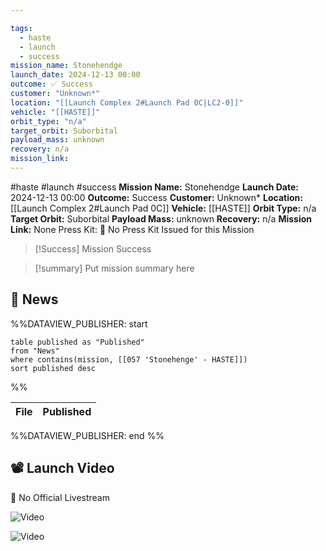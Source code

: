```yaml
---

tags:
  - haste
  - launch
  - success
mission_name: Stonehendge
launch_date: 2024-12-13 00:00
outcome: ✅ Success
customer: "Unknown*"
location: "[[Launch Complex 2#Launch Pad 0C|LC2-0]]"
vehicle: "[[HASTE]]"
orbit_type: "n/a"
target_orbit: Suborbital
payload_mass: unknown
recovery: n/a
mission_link: 
---
```


#haste #launch #success
**Mission Name:** Stonehendge
**Launch Date:** 2024-12-13 00:00
**Outcome:** Success
**Customer:** Unknown*
**Location:** [[Launch Complex 2#Launch Pad 0C]]
**Vehicle:** [[HASTE]]
**Orbit Type:** n/a
**Target Orbit:** Suborbital
**Payload Mass:** unknown
**Recovery:** n/a
**Mission Link:** None
Press Kit: 🚫 No Press Kit Issued for this Mission

>[!Success] Mission Success

>[!summary]
>Put mission summary here

## 📰 News
%%DATAVIEW_PUBLISHER: start
```
table published as "Published"
from "News"
where contains(mission, [[057 'Stonehenge' - HASTE]])
sort published desc
```
%%

| File | Published |
| ---- | --------- |

%%DATAVIEW_PUBLISHER: end %%

## 📽️ Launch Video

🚫 No Official Livestream  

![Video](https://x.com/kyle_LTS/status/1867760256274903275)

![Video](https://x.com/joshlikesrocket/status/1867745406341591451)